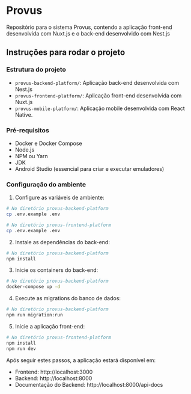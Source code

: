 # Provus

Repositório para o sistema Provus, contendo a aplicação front-end desenvolvida com Nuxt.js e o back-end desenvolvido com Nest.js

## Instruções para rodar o projeto

### Estrutura do projeto

- `provus-backend-platform/`: Aplicação back-end desenvolvida com Nest.js
- `provus-frontend-platform/`: Aplicação front-end desenvolvida com Nuxt.js
- `provus-mobile-platform/`: Aplicação mobile desenvolvida com React Native.


### Pré-requisitos

- Docker e Docker Compose
- Node.js
- NPM ou Yarn
- JDK
- Android Studio (essencial para criar e executar emuladores)

### Configuração do ambiente

1. Configure as variáveis de ambiente:

```bash
# No diretório provus-backend-platform
cp .env.example .env

# No diretório provus-frontend-platform
cp .env.example .env
```

2. Instale as dependências do back-end:
```bash
# No diretório provus-backend-platform
npm install
```

3. Inicie os containers do back-end:

```bash
# No diretório provus-backend-platform
docker-compose up -d
```

4. Execute as migrations do banco de dados:

```bash
# No diretório provus-backend-platform
npm run migration:run
```

5. Inicie a aplicação front-end:

```bash
# No diretório provus-frontend-platform
npm install
npm run dev
```

Após seguir estes passos, a aplicação estará disponível em:

- Frontend: http://localhost:3000
- Backend: http://localhost:8000
- Documentação do Backend: http://localhost:8000/api-docs
